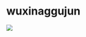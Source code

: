 # wuxinaggujun

![](https://github-readme-stats.vercel.app/api?username=wuxianggujun&show_icons=true&theme=transparent)
